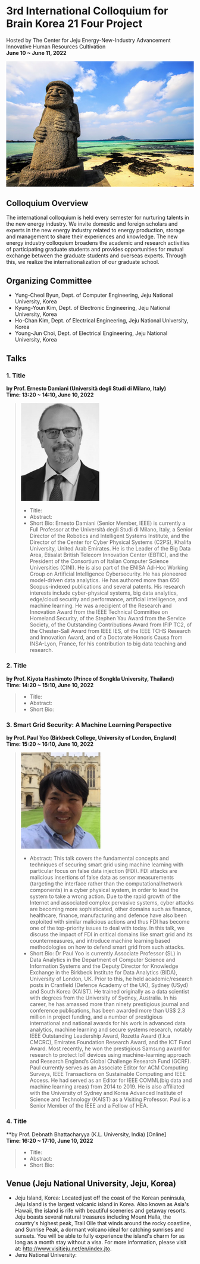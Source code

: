 # 3rd International Colloquium for Brain Korea 21 Four Project
Hosted by The Center for Jeju Energy-New-Industry Advancement Innovative Human Resources Cultivation <br/>
**June 10 ~ June 11, 2022**  

![aaa](/images/1528340503774.png)

## Colloquium Overview
The international colloquium is held every semester for nurturing talents in the new energy industry. 
We invite domestic and foreign scholars and experts in the new energy industry related to energy production, storage and management to share their experiences and knowledge.
The new energy industry colloquium broadens the academic and research activities of participating graduate students and provides opportunities for mutual exchange between the graduate students and overseas experts. Through this, we realize the internationalization of our graduate school.

## Organizing Committee
* Yung-Cheol Byun, Dept. of Computer Engineering, Jeju National University, Korea
* Kyung-Youn Kim, Dept. of Electronic Engineering, Jeju National University, Korea
* Ho-Chan Kim, Dept. of Electrical Engineering, Jeju National University, Korea
* Young-Jun Choi, Dept. of Electrical Engineering, Jeju National University, Korea

## Talks
### 1. Title
**by Prof. Ernesto Damiani (Università degli Studi di Milano, Italy)** <br/>
**Time: 13:20 ~ 14:10, June 10, 2022** <br/>  
> <img src="images\damia.gif" style="zoom:70%;" /> <br/>
> * Title:
> * Abstract: 
> * Short Bio: Ernesto Damiani (Senior Member, IEEE) is currently a Full Professor at the Università degli Studi di Milano, Italy, a Senior Director of the Robotics and Intelligent Systems Institute, and the Director of the Center for Cyber Physical Systems (C2PS), Khalifa University, United Arab Emirates. He is the Leader of the Big Data Area, Etisalat British Telecom Innovation Center (EBTIC), and the President of the Consortium of Italian Computer Science Universities (CINI). He is also part of the ENISA Ad-Hoc Working Group on Artificial Intelligence Cybersecurity. He has pioneered model-driven data analytics. He has authored more than 650 Scopus-indexed publications and several patents. His research interests include cyber-physical systems, big data analytics, edge/cloud security and performance, artificial intelligence, and machine learning. He was a recipient of the Research and Innovation Award from the IEEE Technical Committee on Homeland Security, of the Stephen Yau Award from the Service Society, of the Outstanding Contributions Award from IFIP TC2, of the Chester-Sall Award from IEEE IES, of the IEEE TCHS Research and Innovation Award, and of a Doctorate Honoris Causa from INSA-Lyon, France, for his contribution to big data teaching and research.

### 2. Title
**by Prof. Kiyota Hashimoto (Prince of Songkla University, Thailand)** <br/>
**Time: 14:20 ~ 15:10, June 10, 2022** <br/>  
> * Title: 
> * Abstract: 
> * Short Bio:

### 3. Smart Grid Security: A Machine Learning Perspective
**by Prof. Paul Yoo (Birkbeck College, University of London, England)** <br/>
**Time: 15:20 ~ 16:10, June 10, 2022** <br/>  
> <img src="images\yoo.png" style="zoom:70%;" /> <br/>
> * Abstract: This talk covers the fundamental concepts and techniques of securing smart grid using machine learning with particular focus on false data injection (FDI). FDI attacks are malicious insertions of false data as sensor measurements (targeting the interface rather than the computational/network components) in a cyber physical system, in order to lead the system to take a wrong action. Due to the rapid growth of the Internet and associated complex pervasive systems, cyber attacks are becoming more sophisticated, other domains such as finance, healthcare, finance, manufacturing and defence have also been exploited with similar malicious actions and thus FDI has become one of the top-priority issues to deal with today. In this talk, we discuss the impact of FDI in critical domains like smart grid and its countermeasures, and introduce machine learning based methodologies on how to defend smart grid from such attacks. 
> * Short Bio: Dr Paul Yoo is currently Associate Professor (SL) in Data Analytics in the Department of Computer Science and Information Systems and the Deputy Director for Knowledge Exchange in the Birkbeck Institute for Data Analytics (BIDA), University of London, UK. Prior to this, he held academic/research posts in Cranfield (Defence Academy of the UK), Sydney (USyd) and South Korea (KAIST). He trained originally as a data scientist with degrees from the University of Sydney, Australia. In his career, he has amassed more than ninety prestigious journal and conference publications, has been awarded more than US$ 2.3 million in project funding, and a number of prestigious international and national awards for his work in advanced data analytics, machine learning and secure systems research, notably IEEE Outstanding Leadership Award, Rozetta Award (f.k.a CMCRC), Emirates Foundation Research Award, and the ICT Fund Award. Most recently, he won the prestigious Samsung award for research to protect IoT devices using machine-learning approach and Research England’s Global Challenge Research Fund (GCRF). Paul currently serves as an Associate Editor for ACM Computing Surveys, IEEE Transactions on Sustainable Computing and IEEE Access. He had served as an Editor for IEEE COMML(big data and machine learning areas) from 2014 to 2019. He is also affiliated with the University of Sydney and Korea Advanced Institute of Science and Technology (KAIST) as a Visiting Professor. Paul is a Senior Member of the IEEE and a Fellow of HEA.

### 4. Title
**by Prof. Debnath Bhattacharyya (K.L. University, India) [Online] <br/>
**Time: 16:20 ~ 17:10, June 10, 2022** <br/>  
> * Title: 
> * Abstract: 
> * Short Bio:

## Venue (Jeju National University, Jeju, Korea)
* Jeju Island, Korea: Located just off the coast of the Korean peninsula, Jeju Island is the largest volcanic island in Korea. Also known as Asia's Hawaii, the island is rife with beautiful sceneries and getaway resorts. Jeju boasts several natural treasures including Mount Halla, the country's highest peak, Trail Olle that winds around the rocky coastline, and Sunrise Peak, a dormant volcano ideal for catching sunrises and sunsets. You will be able to fully experience the island's charm for as long as a month stay without a visa. For more information, please visit at: http://www.visitjeju.net/en/index.jto. 
* Jenu National University: 



